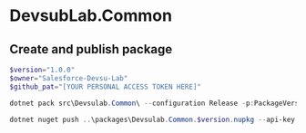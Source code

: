 # DevsubLab.Common

## Create and publish package
```powershell
$version="1.0.0"
$owner="Salesforce-Devsu-Lab"
$github_pat="[YOUR PERSONAL ACCESS TOKEN HERE]"

dotnet pack src\Devsulab.Common\ --configuration Release -p:PackageVersion=$version -p:RepositoryUrl=https://github.com/$owner/devsulab.common -o ..\packages

dotnet nuget push ..\packages\Devsulab.Common.$version.nupkg --api-key $github_pat --source "github"
```